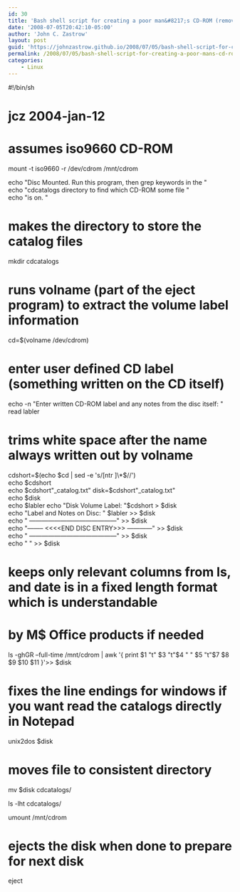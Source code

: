 ```yaml
---
id: 30
title: 'Bash shell script for creating a poor man&#8217;s CD-ROM (removable media) catalog for linux'
date: '2008-07-05T20:42:10-05:00'
author: 'John C. Zastrow'
layout: post
guid: 'https://johnzastrow.github.io/2008/07/05/bash-shell-script-for-creating-a-poor-mans-cd-rom-removable-media-catalog-for-linux/'
permalink: /2008/07/05/bash-shell-script-for-creating-a-poor-mans-cd-rom-removable-media-catalog-for-linux/
categories:
    - Linux
---
```


#!/bin/sh  
# jcz 2004-jan-12

# assumes iso9660 CD-ROM  
mount -t iso9660 -r /dev/cdrom /mnt/cdrom

echo "Disc Mounted. Run this program, then grep keywords in the "  
echo "cdcatalogs directory to find which CD-ROM some file "  
echo "is on. "

# makes the directory to store the catalog files  
mkdir cdcatalogs

# runs volname (part of the eject program) to extract the volume label information  
cd=$(volname /dev/cdrom)

# enter user defined CD label (something written on the CD itself)  
echo -n "Enter written CD-ROM label and any notes from the disc itself: "  
read labler

# trims white space after the name always written out by volname  
cdshort=$(echo $cd | sed -e 's/[ntr ]\*$//')  
echo $cdshort  
echo $cdshort"_catalog.txt"  
disk=$cdshort"_catalog.txt"  
echo $disk  
echo $labler  
echo "Disk Volume Label: "$cdshort &gt; $disk  
echo "Label and Notes on Disc: " $labler &gt;&gt; $disk  
echo " ——————————————" &gt;&gt; $disk  
echo "——– &lt;&lt;&lt;&lt;END DISC ENTRY&gt;&gt;&gt; ————" &gt;&gt; $disk  
echo " ——————————————" &gt;&gt; $disk  
echo " " &gt;&gt; $disk

# keeps only relevant columns from ls, and date is in a fixed length format which is understandable   
# by M$ Office products if needed  
ls -ghGR –full-time /mnt/cdrom | awk '{ print $1 "t" $3 "t"$4 " " $5 "t"$7 $8 $9 $10 $11 }'&gt;&gt; $disk

# fixes the line endings for windows if you want read the catalogs directly in Notepad  
unix2dos $disk

# moves file to consistent directory  
mv $disk cdcatalogs/

ls -lht cdcatalogs/

umount /mnt/cdrom  
# ejects the disk when done to prepare for next disk  
eject